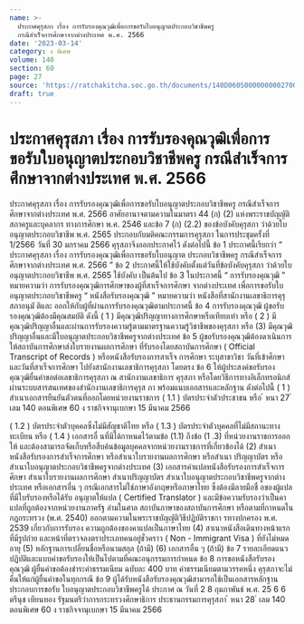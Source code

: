 ```yaml
---
name: >-
  ประกาศคุรุสภา เรื่อง การรับรองคุณวุฒิเพื่อการขอรับใบอนุญาตประกอบวิชาชีพครู
  กรณีสำเร็จการศึกษาจากต่างประเทศ พ.ศ. 2566
date: '2023-03-14'
category: ง พิเศษ
volume: 140
section: 60
page: 27
source: 'https://ratchakitcha.soc.go.th/documents/140D060S0000000002700.pdf'
draft: true
---
```


# ประกาศคุรุสภา เรื่อง การรับรองคุณวุฒิเพื่อการขอรับใบอนุญาตประกอบวิชาชีพครู กรณีสำเร็จการศึกษาจากต่างประเทศ พ.ศ. 2566

ประกาศคุรุสภา เรื่อง การรับรองคุณวุฒิเพื่อการขอรับใบอนุญาตประกอบวิชาชีพครู กรณีสำเร็จการศึกษาจากต่างประเทศ พ.ศ. 2566 อาศัยอานาจตามความในมาตรา 44 (ก) (2) แห่งพระราชบัญญัติสภาครูและบุคลากร ทางการศึกษา พ.ศ. 2546 และข้อ 7 (ก) (2.2) ของข้อบังคับคุรุสภา ว่าด้วยใบอนุญาตประกอบวิชาชีพ พ.ศ. 2565 ประกอบกับมติคณะกรรมการคุรุสภา ในการประชุมครั้งที่ 1/2566 วันที่ 30 มกราคม 2566 คุรุสภาจึงออกประกาศไว้ ดังต่อไปนี้ ข้อ 1 ประกาศนี้เรียกว่า “ ประกาศคุรุสภา เรื่อง การรับรองคุณวุฒิเพื่อการขอรับใบอนุญาต ประกอบวิชาชีพครู กรณีสำเร็จการศึกษาจากต่างประเทศ พ.ศ. 2566 ” ข้อ 2 ประกาศนี้ให้ใช้บังคับตั้งแต่วันที่ข้อบังคับคุรุสภา ว่าด้วยใบอนุญาตประกอบวิชาชีพ พ.ศ. 2565 ใช้บังคับ เป็นต้นไป ข้อ 3 ในประกาศนี้ “ การรับรองคุณวุฒิ ” หมายความว่า การรับรองคุณวุฒิการศึกษาของผู้ที่สาเร็จการศึกษา จากต่างประเทศ เพื่อการขอรับใบอนุญาตประกอบวิชาชีพครู “ หนังสือรับรองคุณวุฒิ ” หมายความว่า หนังสือที่สานักงานเลขาธิการคุรุสภาอนุมั ติและ ออกให้กับผู้ที่ผ่านการรับรองคุณวุฒิตามประกาศนี้ ข้อ 4 การรับรองคุณวุฒิ ผู้ขอรับรองคุณวุฒิต้องมีคุณสมบัติ ดังนี้ ( 1 ) มีคุณวุฒิปริญญาทางการศึกษาหรือเทียบเท่า หรือ ( 2 ) มีคุณวุฒิปริญญาอื่นและผ่านการรับรองความรู้ตามมาตรฐานความรู้วิชาชีพของคุรุสภา หรือ (3) มีคุณวุฒิปริญญาอื่นและมีใบอนุญาตประกอบวิชาชีพครูจากต่างประเทศ ข้อ 5 ผู้ขอรับรองคุณวุฒิต้องดาเนินการให้สถาบันการศึกษาส่งใบรายงานผลการศึกษา ที่รับรองโดยสถาบันการศึกษา ( Official Transcript of Records ) หรือหนังสือรับรองการสาเร็จ การศึกษา ระบุสาขาวิชา วันที่เข้าศึกษา และวันที่สาเร็จการศึกษา ไปยังสานักงานเลขาธิการคุรุสภา โดยตรง ข้อ 6 ให้ผู้ประสงค์ขอรับรองคุณวุฒิยื่นคำขอต่อเลขาธิการคุรุสภา ณ สานักงานเลขาธิการ คุรุสภา หรือโดยวิธีการทางอิเล็กทรอนิกส์ผ่านระบบสารสนเทศของสำนักงานเลขาธิการคุรุส ภา พร้อมแนบเอกสารและหลักฐาน ดังต่อไปนี้ ( 1 ) สำเนาเอกสารยืนยันตัวตนที่ออกโดยหน่วยงานราชการ ( 1.1 ) บัตรประจำตัวประชาชน หรือ ้ หนา 27 ่ เลม 140 ตอนพิเศษ 60 ง ราชกิจจานุเบกษา 15 มีนาคม 2566

( 1.2 ) บัตรประจำตัวบุคคลซึ่งไม่มีสัญชาติไทย หรือ ( 1.3 ) บัตรประจำตัวบุคคลที่ไม่มีสถานะทางทะเบียน หรือ ( 1.4 ) เอกสารอื่ นที่มิได้กาหนดไว้ตามข้อ (1.1) ถึงข้อ (1 .3) ที่หน่วยงานราชการออกให้ และต้องสามารถจัดเก็บหรือสืบค้นข้อมูลบุคคลจากหน่วยงานราชการที่เกี่ยวข้องได้ (2) สำเนาหนังสือรับรองการสำเร็จการศึกษา หรือสำเนาใบรายงานผลการศึกษา หรือสำเนา ปริญญาบัตร หรือสำเนาใบอนุญาตประกอบวิชาชีพครูจากต่างประเทศ (3) เอกสารคำแปลหนังสือรับรองการสำเร็จการศึกษา สำเนาใบรายงานผลการศึกษา สำเนาปริญญาบัตร สำเนาใบอนุญาตประกอบวิชาชีพครูจากต่างประเทศ หรือเอกสารอื่น ๆ กรณีเอกสารไม่ใช่ภาษาอังกฤษหรือภาษาไทย ซึ่งต้องมีลายมือชื่ อของผู้แปลที่มีใบรับรองหรือได้รับ อนุญาตให้แปล ( Certified Translator ) และมีข้อความรับรองว่าเป็นคาแปลที่ถูกต้องจากหน่วยงานภาครัฐ ล่ามในศาล สถาบันภาษาของสถาบันการศึกษา หรือตามที่กาหนดในกฎกระทรวง (พ.ศ. 2540) ออกตามความในพระราชบัญญัติวิธีปฏิบัติราชกา รทางปกครอง พ.ศ. 2539 เกี่ยวกับการรับรอง ความถูกต้องของคาแปลเป็นภาษาไทย (4) สาเนาหนังสือเดินทางหน้าแรกที่มีรูปถ่าย และหน้าที่ตรวจลงตราประเภทคนอยู่ชั่วคราว ( Non - Immigrant Visa ) ที่ยังไม่หมดอายุ (5) หลักฐานการเปลี่ยนชื่อหรือนามสกุล (ถ้ามี) (6) เอกสารอื่น ๆ (ถ้ามี) ข้อ 7 รายละเอียดแนวปฏิบัติและแบบคำขอรับรองให้เป็นไปตามที่คณะอนุกรรมการกำหนด ข้อ 8 การขอหนังสือรับรองคุณวุฒิ ผู้ยื่นคำขอต้องชำระค่าธรรมเนียม ฉบับละ 400 บาท ค่าธรรมเนียมตามวรรคหนึ่ง คุรุสภาจะไม่คืนให้แก่ผู้ยื่นคำขอในทุกกรณี ข้อ 9 ผู้ได้รับหนังสือรับรองคุณวุฒิสามารถใช้เป็นเอกสารหลักฐานประกอบการขอรับ ใบอนุญาตประกอบวิชาชีพครูได้ ประกาศ ณ วันที่ 2 8 กุมภาพันธ์ พ.ศ. 25 6 6 ตรีนุช เทียนทอง รัฐมนตรีว่าการกระทรวงศึกษาธิการ ประธานกรรมการคุรุสภา ้ หนา 28 ่ เลม 140 ตอนพิเศษ 60 ง ราชกิจจานุเบกษา 15 มีนาคม 2566
